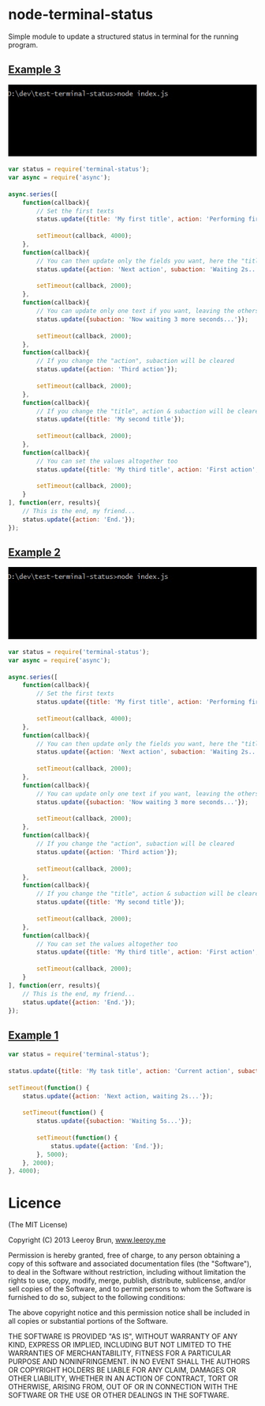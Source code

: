 node-terminal-status
====================

Simple module to update a structured status in terminal for the running program.

## [Example 3](https://github.com/leeroybrun/node-terminal-status/blob/master/examples/example3.js)

![Example 3](https://raw.githubusercontent.com/leeroybrun/node-terminal-status/master/examples/example3.gif)

```javascript
var status = require('terminal-status');
var async = require('async');

async.series([
    function(callback){
    	// Set the first texts
		status.update({title: 'My first title', action: 'Performing first action', subaction: 'Waiting 4s...'});

        setTimeout(callback, 4000);
    },
    function(callback){
    	// You can then update only the fields you want, here the "title" will not be changed
        status.update({action: 'Next action', subaction: 'Waiting 2s...'});

        setTimeout(callback, 2000);
    },
    function(callback){
    	// You can update only one text if you want, leaving the others the same
        status.update({subaction: 'Now waiting 3 more seconds...'});

        setTimeout(callback, 2000);
    },
    function(callback){
    	// If you change the "action", subaction will be cleared
        status.update({action: 'Third action'});

        setTimeout(callback, 2000);
    },
    function(callback){
    	// If you change the "title", action & subaction will be cleared
        status.update({title: 'My second title'});

        setTimeout(callback, 2000);
    },
    function(callback){
    	// You can set the values altogether too
        status.update({title: 'My third title', action: 'First action', subaction: 'Waiting 2s...'});

        setTimeout(callback, 2000);
    }
], function(err, results){
	// This is the end, my friend...
    status.update({action: 'End.'});
});
```

## [Example 2](https://github.com/leeroybrun/node-terminal-status/blob/master/examples/example2.js)

![Example 2](https://raw.githubusercontent.com/leeroybrun/node-terminal-status/master/examples/example2.gif)

```javascript
var status = require('terminal-status');
var async = require('async');

async.series([
    function(callback){
    	// Set the first texts
		status.update({title: 'My first title', action: 'Performing first action', subaction: 'Waiting 4s...'});

        setTimeout(callback, 4000);
    },
    function(callback){
    	// You can then update only the fields you want, here the "title" will not be changed
        status.update({action: 'Next action', subaction: 'Waiting 2s...'});

        setTimeout(callback, 2000);
    },
    function(callback){
    	// You can update only one text if you want, leaving the others the same
        status.update({subaction: 'Now waiting 3 more seconds...'});

        setTimeout(callback, 2000);
    },
    function(callback){
    	// If you change the "action", subaction will be cleared
        status.update({action: 'Third action'});

        setTimeout(callback, 2000);
    },
    function(callback){
    	// If you change the "title", action & subaction will be cleared
        status.update({title: 'My second title'});

        setTimeout(callback, 2000);
    },
    function(callback){
    	// You can set the values altogether too
        status.update({title: 'My third title', action: 'First action', subaction: 'Waiting 2s...'});

        setTimeout(callback, 2000);
    }
], function(err, results){
	// This is the end, my friend...
    status.update({action: 'End.'});
});
```

## [Example 1](https://github.com/leeroybrun/node-terminal-status/blob/master/examples/example.js)

```javascript
var status = require('terminal-status');

status.update({title: 'My task title', action: 'Current action', subaction: 'Waiting 4s...'});

setTimeout(function() {
	status.update({action: 'Next action, waiting 2s...'});

	setTimeout(function() {
		status.update({subaction: 'Waiting 5s...'});

		setTimeout(function() {
			status.update({action: 'End.'});
		}, 5000);
	}, 2000);
}, 4000);
```


Licence
======================
(The MIT License)

Copyright (C) 2013 Leeroy Brun, www.leeroy.me

Permission is hereby granted, free of charge, to any person obtaining a copy of this software and associated documentation files (the "Software"), to deal in the Software without restriction, including without limitation the rights to use, copy, modify, merge, publish, distribute, sublicense, and/or sell copies of the Software, and to permit persons to whom the Software is furnished to do so, subject to the following conditions:

The above copyright notice and this permission notice shall be included in all copies or substantial portions of the Software.

THE SOFTWARE IS PROVIDED "AS IS", WITHOUT WARRANTY OF ANY KIND, EXPRESS OR IMPLIED, INCLUDING BUT NOT LIMITED TO THE WARRANTIES OF MERCHANTABILITY, FITNESS FOR A PARTICULAR PURPOSE AND NONINFRINGEMENT. IN NO EVENT SHALL THE AUTHORS OR COPYRIGHT HOLDERS BE LIABLE FOR ANY CLAIM, DAMAGES OR OTHER LIABILITY, WHETHER IN AN ACTION OF CONTRACT, TORT OR OTHERWISE, ARISING FROM, OUT OF OR IN CONNECTION WITH THE SOFTWARE OR THE USE OR OTHER DEALINGS IN THE SOFTWARE.